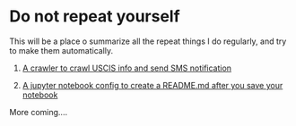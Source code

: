 # Do not repeat yourself

This will be a place o summarize all the repeat things I do regularly, and try to make them automatically. 

1. [A crawler to crawl USCIS info and send SMS notification](https://github.com/dylan-shao/serverless-lambda-crawler-uscis)

2. [A jupyter notebook config to create a README.md after you save your notebook](https://github.com/dylan-shao/jupyter2README.md-auto-create-hook)

More coming....

